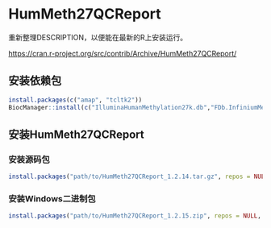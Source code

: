 # HumMeth27QCReport
重新整理DESCRIPTION，以便能在最新的R上安装运行。

https://cran.r-project.org/src/contrib/Archive/HumMeth27QCReport/

## 安装依赖包

```R
install.packages(c("amap", "tcltk2"))
BiocManager::install(c("IlluminaHumanMethylation27k.db","FDb.InfiniumMethylation.hg18","FDb.InfiniumMethylation.hg19"))
```
## 安装HumMeth27QCReport

### 安装源码包

```R
install.packages("path/to/HumMeth27QCReport_1.2.14.tar.gz", repos = NULL, type = "source")
```

### 安装Windows二进制包

```R
install.packages("path/to/HumMeth27QCReport_1.2.15.zip", repos = NULL, type = "win.binary")
```
